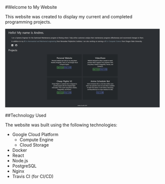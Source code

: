 #Welcome to My Website

This website was created to display my current and completed programming projects. 

![Website Image](/images/website.png)

##Technology Used

The website was built using the following technologies:

- Google Cloud Platform
  - Compute Engine
  - Cloud Storage
- Docker 
- React
- Node.js
- PostgreSQL
- Nginx
- Travis CI (for CI/CD)

